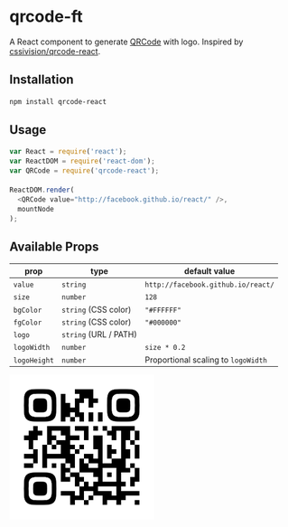 # qrcode-ft

A React component to generate [QRCode](http://en.wikipedia.org/wiki/QR_code) with logo.
Inspired by [cssivision/qrcode-react](https://github.com/cssivision/qrcode-react).

## Installation

```sh
npm install qrcode-react
```

## Usage

```js
var React = require('react');
var ReactDOM = require('react-dom');
var QRCode = require('qrcode-react');

ReactDOM.render(
  <QRCode value="http://facebook.github.io/react/" />,
  mountNode
);
```

## Available Props

prop         | type                 | default value
-------------|----------------------|-----------------------------------
`value`      | `string`             | `http://facebook.github.io/react/`
`size`       | `number`             | `128`
`bgColor`    | `string` (CSS color) | `"#FFFFFF"`
`fgColor`    | `string` (CSS color) | `"#000000"`
`logo`       | `string` (URL / PATH)|
`logoWidth`  | `number`             | `size * 0.2`
`logoHeight` | `number`             | Proportional scaling to `logoWidth`

<img src="qrcode.png" height="256" width="256">

